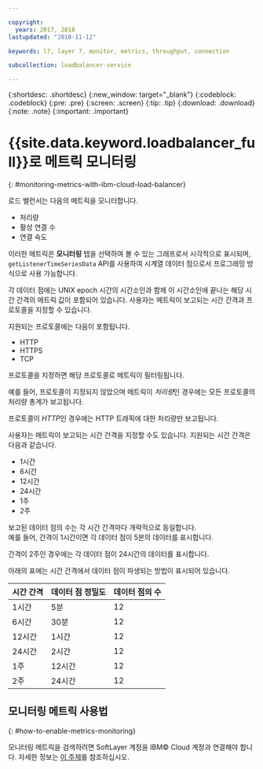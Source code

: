 ```yaml
---

copyright:
  years: 2017, 2018
lastupdated: "2018-11-12"

keywords: l7, layer 7, monitor, metrics, throughput, connection

subcollection: loadbalancer-service

---
```


{:shortdesc: .shortdesc}
{:new_window: target="_blank"}
{:codeblock: .codeblock}
{:pre: .pre}
{:screen: .screen}
{:tip: .tip}
{:download: .download}
{:note: .note}
{:important: .important}

# {{site.data.keyword.loadbalancer_full}}로 메트릭 모니터링
{: #monitoring-metrics-with-ibm-cloud-load-balancer}

로드 밸런서는 다음의 메트릭을 모니터합니다.

* 처리량
* 활성 연결 수
* 연결 속도

이러한 메트릭은 **모니터링** 탭을 선택하여 볼 수 있는 그래프로서 시각적으로 표시되며,
`getListenerTimeSeriesData` API를 사용하여 시계열 데이터 점으로서 프로그래밍 방식으로 사용 가능합니다.

각 데이터 점에는 UNIX epoch 시간의 시간소인과 함께 이 시간소인에 끝나는 해당 시간 간격의 메트릭 값이 포함되어 있습니다. 사용자는 메트릭이 보고되는 시간 간격과 프로토콜을 지정할 수 있습니다.

지원되는 프로토콜에는 다음이 포함됩니다.

* HTTP
* HTTPS
* TCP

프로토콜을 지정하면 해당 프로토콜로 메트릭이 필터링됩니다.

예를 들어, 프로토콜이 지정되지 않았으며 메트릭이 *처리량*인 경우에는 모든 프로토콜의 처리량 총계가 보고됩니다.

프로토콜이 *HTTP*인 경우에는 HTTP 트래픽에 대한 처리량만 보고됩니다.

사용자는 메트릭이 보고되는 시간 간격을 지정할 수도 있습니다. 지원되는 시간 간격은 다음과 같습니다.

* 1시간
* 6시간
* 12시간
* 24시간
* 1주
* 2주

보고된 데이터 점의 수는 각 시간 간격마다 개략적으로 동일합니다.  
예를 들어, 간격이 1시간이면 각 데이터 점이 5분의 데이터를 표시합니다.

간격이 2주인 경우에는 각 데이터 점이 24시간의 데이터를 표시합니다.

아래의 표에는 시간 간격에서 데이터 점이 파생되는 방법이 표시되어 있습니다.

| 시간 간격 | 데이터 점 정밀도 | 데이터 점의 수 |                                                                                              
| ------------------------------------------ | --------------------------------------------------- | -------------------|
| 1시간    | 5분 | 12   |
| 6시간   | 30분 | 12  |
| 12시간  | 1시간 | 12 |
| 24시간  | 2시간 | 12 |
| 1주    | 12시간 | 12 |
| 2주  | 24시간 | 12 |

## 모니터링 메트릭 사용법
{: #how-to-enable-metrics-monitoring}

모니터링 메트릭을 검색하려면 SoftLayer 계정을 IBM© Cloud 계정과 연결해야 합니다. 자세한 정보는 [이 주제](/docs/account?topic=account-unifyingaccounts#link_accounts)를 참조하십시오.
